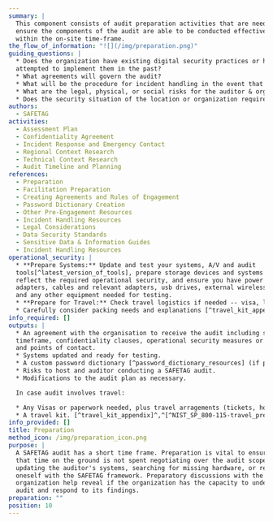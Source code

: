 ```yaml
---
summary: |
  This component consists of audit preparation activities that are needed to
  ensure the components of the audit are able to be conducted effectively and
  within the on-site time-frame.
the_flow_of_information: "![](/img/preparation.png)"
guiding_questions: |
  * Does the organization have existing digital security practices or has it
  attempted to implement them in the past?
  * What agreements will govern the audit?
  * What will be the procedure for incident handling in the event that the auditor causes or uncovers an incident during the course of the assessment?
  * What are the legal, physical, or social risks for the auditor & organization associated with conducting the audit or having audit results leak? [^PETS_legal_considerations]
  * Does the security situation of the location or organization require additional planning? Are your software tools up to date and working as expected?
authors:
  - SAFETAG
activities:
  - Assessment Plan
  - Confidentiality Agreement
  - Incident Response and Emergency Contact
  - Regional Context Research
  - Technical Context Research
  - Audit Timeline and Planning
references:
  - Preparation
  - Facilitation Preparation
  - Creating Agreements and Rules of Engagement
  - Password Dictionary Creation
  - Other Pre-Engagement Resources
  - Incident Handling Resources
  - Legal Considerations
  - Data Security Standards
  - Sensitive Data & Information Guides
  - Incident Handling Resources
operational_security: |
  * **Prepare Systems:** Update and test your systems, A/V and audit
  tools[^latest_version_of_tools], prepare storage devices and systems to
  reflect the required operational security, and ensure you have power supply
  adapters, cables and relevant adapters, usb drives, external wireless cards
  and any other equipment needed for testing.
  * **Prepare for Travel:** Check travel logistics if needed -- visa, letter of invitation, travel tickets and hotel reservations. Note that some visas can take significant effort and may require the auditor to be without a passport while they are being processed.
  * Carefully consider packing needs and explanations [^travel_kit_appendix]^,^[^NIST_SP_800-115-travel_prep]
info_required: []
outputs: |
  * An agreement with the organisation to receive the audit including scope,
  timeframe, confidentiality clauses, operational security measures or minimums,
  and points of contact.
  * Systems updated and ready for testing.
  * A custom password dictionary [^password_dictionary_resources] (if password cracking activities expected).
  * Risks to host and auditor conducting a SAFETAG audit.
  * Modifications to the audit plan as necessary.

  In case audit involves travel:

  * Any Visas or paperwork needed, plus travel arragements (tickets, hotels) for auditor travel.
  * A travel kit. [^travel_kit_appendix]^,^[^NIST_SP_800-115-travel_prep]
info_provided: []
title: Preparation
method_icon: /img/preparation_icon.png
purpose: |
  A SAFETAG audit has a short time frame. Preparation is vital to ensure
  that time on the ground is not spent negotiating over the audit scope,
  updating the auditor's systems, searching for missing hardware, or refreshing
  oneself with the SAFETAG framework. Preparatory discussions with the host
  organization help reveal if the organization has the capacity to undertake the
  audit and respond to its findings.
preparation: ""
position: 10
---
```

